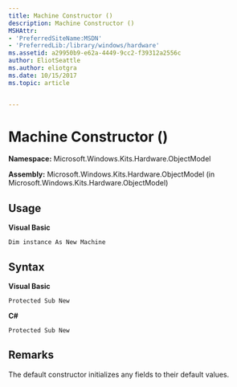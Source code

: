 ```yaml
---
title: Machine Constructor ()
description: Machine Constructor ()
MSHAttr:
- 'PreferredSiteName:MSDN'
- 'PreferredLib:/library/windows/hardware'
ms.assetid: a29950b9-e62a-4449-9cc2-f39312a2556c
author: EliotSeattle
ms.author: eliotgra
ms.date: 10/15/2017
ms.topic: article


---
```


# Machine Constructor ()


**Namespace:** Microsoft.Windows.Kits.Hardware.ObjectModel

**Assembly:** Microsoft.Windows.Kits.Hardware.ObjectModel (in Microsoft.Windows.Kits.Hardware.ObjectModel)

## <span id="Usage"></span><span id="usage"></span><span id="USAGE"></span>Usage


**Visual Basic**

`Dim instance As New Machine`

## <span id="Syntax"></span><span id="syntax"></span><span id="SYNTAX"></span>Syntax


**Visual Basic**

`Protected Sub New`

**C#**

`Protected Sub New`

## <span id="Remarks"></span><span id="remarks"></span><span id="REMARKS"></span>Remarks


The default constructor initializes any fields to their default values.

 

 






